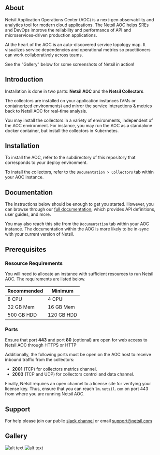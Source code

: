 ## About
Netsil Application Operations Center (AOC) is a next-gen observability and analytics tool for modern cloud applications. The Netsil AOC helps SREs and DevOps improve the reliability and performance of API and microservices-driven production applications.

At the heart of the AOC is an auto-discovered service topology map. It visualizes service dependencies and operational metrics so practitioners can work collaboratively across teams. 

See the "Gallery" below for some screenshots of Netsil in action!

## Introduction
Installation is done in two parts: **Netsil AOC** and the **Netsil Collectors**.

The collectors are installed on your application instances (VMs or containerized environments) and mirror the service interactions & metrics back to Netsil AOC for real-time analysis.

You may install the collectors in a variety of environments, independent of the AOC environment.
For instance, you may run the AOC as a standalone docker container, but install the collectors in Kubernetes.

## Installation
To install the AOC, refer to the subdirectory of this repository that corresponds to your deploy environment.

To install the collectors, refer to the `Documentation > Collectors` tab within your AOC instance.

## Documentation
The instructions below should be enough to get you started. However, you can browse through our [full documentation](https://netsil.github.io/docs), which provides API definitions, user guides, and more. 

You may also reach this site from the `Documentation` tab within your AOC instance. The documentation within the AOC is more likely to be in-sync with your current version of Netsil.

## Prerequisites
### Resource Requirements
You will need to allocate an instance with sufficient resources to run Netsil AOC.
The requirements are listed below.

| Recommended | Minimum    |
| ----------- | --------   |
| 8 CPU       | 4 CPU      |
| 32 GB Mem   | 16 GB Mem  |
| 500 GB HDD  | 120 GB HDD |

### Ports
Ensure that port **443** and port **80** (optional) are open for web access to Netsil AOC through HTTPS or HTTP

Additionally, the following ports must be open on the AOC host to receive inbound traffic from the collectors:
- **2001** (TCP) for collectors metrics channel.
- **2003** (TCP and UDP) for collectors control and data channel.

Finally, Netsil requires an open channel to a license site for verifying your license key.
Thus, ensure that you can reach `lm.netsil.com` on port 443 from where you are running Netsil AOC.

## Support
For help please join our public [slack channel](http://slack.netsil.com) or email support@netsil.com

## Gallery
![alt text](https://s3.amazonaws.com/docs.netsil.com/screenshots/default-map.png "Netsil Topology Main")
![alt text](https://s3.amazonaws.com/docs.netsil.com/screenshots/kube.png "Netsil Topology Kube Namespaces")
